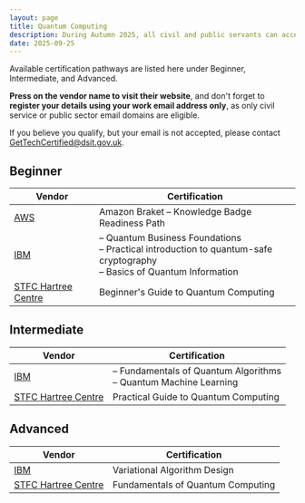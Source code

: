 ```yaml
---
layout: page
title: Quantum Computing
description: During Autumn 2025, all civil and public servants can access 200+ free learning and certification pathways including in Quantum Computing.
date: 2025-09-25
---
```


Available certification pathways are listed here under Beginner, Intermediate, and Advanced.

**Press on the vendor name to visit their website**, and don't forget to **register your details using your work email address only**, as only civil service or public sector email domains are eligible.

If you believe you qualify, but your email is not accepted, please contact [GetTechCertified@dsit.gov.uk](mailto:GetTechCertified@dsit.gov.uk).

## Beginner

| Vendor | Certification |
|--------|--------------|
| [AWS](https://pages.awscloud.com/aws-partnership-government-digital-services-get-tech-certified.html) | Amazon Braket – Knowledge Badge Readiness Path |
| [IBM](https://livesend.ibm.com/i/V0WIDS6CLW7XFtll8MaWCjvN5___aqr7NVdOTc04PPLUSSIGNWqt34kEatTLdXgtfZoqX7PLUSSIGNfbgqlHaueW5QUQlZEfFTxIw8QTCzWkbXqIkygMKT___2apEEQUALSIGN) | – Quantum Business Foundations<br>– Practical introduction to quantum-safe cryptography<br>– Basics of Quantum Information |
| [STFC Hartree Centre](https://hartreetraining.stfc.ac.uk/moodle/local/hartree/index.php) | Beginner's Guide to Quantum Computing |

## Intermediate

| Vendor | Certification |
|--------|--------------|
| [IBM](https://livesend.ibm.com/i/V0WIDS6CLW7XFtll8MaWCjvN5___aqr7NVdOTc04PPLUSSIGNWqt34kEatTLdXgtfZoqX7PLUSSIGNfbgqlHaueW5QUQlZEfFTxIw8QTCzWkbXqIkygMKT___2apEEQUALSIGN) | – Fundamentals of Quantum Algorithms<br>– Quantum Machine Learning |
| [STFC Hartree Centre](https://hartreetraining.stfc.ac.uk/moodle/local/hartree/index.php) | Practical Guide to Quantum Computing |

## Advanced

| Vendor | Certification |
|--------|--------------|
| [IBM](https://livesend.ibm.com/i/V0WIDS6CLW7XFtll8MaWCjvN5___aqr7NVdOTc04PPLUSSIGNWqt34kEatTLdXgtfZoqX7PLUSSIGNfbgqlHaueW5QUQlZEfFTxIw8QTCzWkbXqIkygMKT___2apEEQUALSIGN) | Variational Algorithm Design |
| [STFC Hartree Centre](https://hartreetraining.stfc.ac.uk/moodle/local/hartree/index.php) | Fundamentals of Quantum Computing |